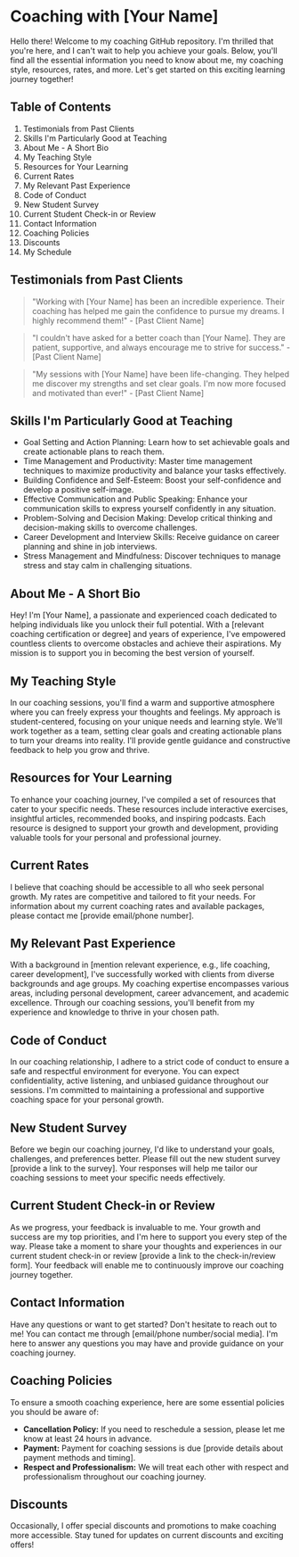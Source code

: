 # Coaching with [Your Name]

Hello there! Welcome to my coaching GitHub repository. I'm thrilled that you're here, and I can't wait to help you achieve your goals. Below, you'll find all the essential information you need to know about me, my coaching style, resources, rates, and more. Let's get started on this exciting learning journey together!

## Table of Contents
1. Testimonials from Past Clients
2. Skills I'm Particularly Good at Teaching
3. About Me - A Short Bio
4. My Teaching Style
5. Resources for Your Learning
6. Current Rates
7. My Relevant Past Experience
8. Code of Conduct
9. New Student Survey
10. Current Student Check-in or Review
11. Contact Information
12. Coaching Policies
13. Discounts
14. My Schedule

## Testimonials from Past Clients

> "Working with [Your Name] has been an incredible experience. Their coaching has helped me gain the confidence to pursue my dreams. I highly recommend them!" - [Past Client Name]

> "I couldn't have asked for a better coach than [Your Name]. They are patient, supportive, and always encourage me to strive for success." - [Past Client Name]

> "My sessions with [Your Name] have been life-changing. They helped me discover my strengths and set clear goals. I'm now more focused and motivated than ever!" - [Past Client Name]

## Skills I'm Particularly Good at Teaching

- Goal Setting and Action Planning: Learn how to set achievable goals and create actionable plans to reach them.
- Time Management and Productivity: Master time management techniques to maximize productivity and balance your tasks effectively.
- Building Confidence and Self-Esteem: Boost your self-confidence and develop a positive self-image.
- Effective Communication and Public Speaking: Enhance your communication skills to express yourself confidently in any situation.
- Problem-Solving and Decision Making: Develop critical thinking and decision-making skills to overcome challenges.
- Career Development and Interview Skills: Receive guidance on career planning and shine in job interviews.
- Stress Management and Mindfulness: Discover techniques to manage stress and stay calm in challenging situations.

## About Me - A Short Bio

Hey! I'm [Your Name], a passionate and experienced coach dedicated to helping individuals like you unlock their full potential. With a [relevant coaching certification or degree] and years of experience, I've empowered countless clients to overcome obstacles and achieve their aspirations. My mission is to support you in becoming the best version of yourself.

## My Teaching Style

In our coaching sessions, you'll find a warm and supportive atmosphere where you can freely express your thoughts and feelings. My approach is student-centered, focusing on your unique needs and learning style. We'll work together as a team, setting clear goals and creating actionable plans to turn your dreams into reality. I'll provide gentle guidance and constructive feedback to help you grow and thrive.

## Resources for Your Learning

To enhance your coaching journey, I've compiled a set of resources that cater to your specific needs. These resources include interactive exercises, insightful articles, recommended books, and inspiring podcasts. Each resource is designed to support your growth and development, providing valuable tools for your personal and professional journey.

## Current Rates

I believe that coaching should be accessible to all who seek personal growth. My rates are competitive and tailored to fit your needs. For information about my current coaching rates and available packages, please contact me [provide email/phone number].

## My Relevant Past Experience

With a background in [mention relevant experience, e.g., life coaching, career development], I've successfully worked with clients from diverse backgrounds and age groups. My coaching expertise encompasses various areas, including personal development, career advancement, and academic excellence. Through our coaching sessions, you'll benefit from my experience and knowledge to thrive in your chosen path.

## Code of Conduct

In our coaching relationship, I adhere to a strict code of conduct to ensure a safe and respectful environment for everyone. You can expect confidentiality, active listening, and unbiased guidance throughout our sessions. I'm committed to maintaining a professional and supportive coaching space for your personal growth.

## New Student Survey

Before we begin our coaching journey, I'd like to understand your goals, challenges, and preferences better. Please fill out the new student survey [provide a link to the survey]. Your responses will help me tailor our coaching sessions to meet your specific needs effectively.

## Current Student Check-in or Review

As we progress, your feedback is invaluable to me. Your growth and success are my top priorities, and I'm here to support you every step of the way. Please take a moment to share your thoughts and experiences in our current student check-in or review [provide a link to the check-in/review form]. Your feedback will enable me to continuously improve our coaching journey together.

## Contact Information

Have any questions or want to get started? Don't hesitate to reach out to me! You can contact me through [email/phone number/social media]. I'm here to answer any questions you may have and provide guidance on your coaching journey.

## Coaching Policies

To ensure a smooth coaching experience, here are some essential policies you should be aware of:

- **Cancellation Policy:** If you need to reschedule a session, please let me know at least 24 hours in advance.
- **Payment:** Payment for coaching sessions is due [provide details about payment methods and timing].
- **Respect and Professionalism:** We will treat each other with respect and professionalism throughout our coaching journey.

## Discounts

Occasionally, I offer special discounts and promotions to make coaching more accessible. Stay tuned for updates on current discounts and exciting offers!

##

